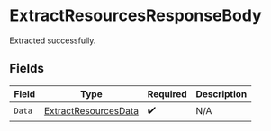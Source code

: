# ExtractResourcesResponseBody

Extracted successfully.


## Fields

| Field                                                                 | Type                                                                  | Required                                                              | Description                                                           |
| --------------------------------------------------------------------- | --------------------------------------------------------------------- | --------------------------------------------------------------------- | --------------------------------------------------------------------- |
| `Data`                                                                | [ExtractResourcesData](../../Models/Requests/ExtractResourcesData.md) | :heavy_check_mark:                                                    | N/A                                                                   |